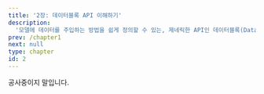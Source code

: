 ```yaml
---
title: '2장: 데이터블록 API 이해하기'
description:
  '모델에 데이터를 주입하는 방법을 쉽게 정의할 수 있는, 제네릭한 API인 데이터블록(DataBlock)을 알아봅니다'
prev: /chapter1
next: null
type: chapter
id: 2
---
```


<exercise id="1" title="DataBlock API의 생김새">

공사중이지 말입니다.

<codeblock id="02_01">
</codeblock>

</exercise>